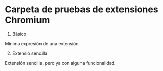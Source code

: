 # Carpeta de pruebas de extensiones Chromium

01. Básico

Mínima expresión de una extensión

2. Extensió sencilla 

Extensión sencilla, pero ya con alguna funcionalidad.
